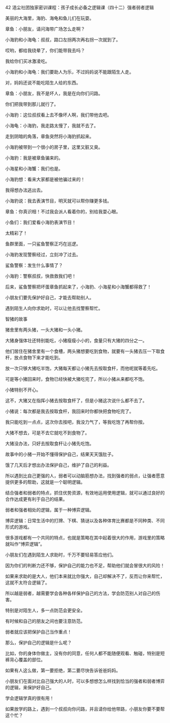 42 浥尘社团独家密训课程：孩子成长必备之逻辑课（四十二）强者弱者逻辑



美丽的大海里，海豹、海龟和鱼儿们在玩耍。

章鱼：小朋友，请问海带广场怎么走啊？

小海豹和小海龟：叔叔，路口左拐两次再右拐一次就到了。



哎哟，都给我绕晕了，你们能带我去吗？

我给你们买冰激凌吃。



小海豹和小海龟：我们要助人为乐，不过妈妈说不能跟陌生人走。

对，妈妈还说不能吃陌生人给的东西。



章鱼：小朋友，我不是坏人，我是在向你们问路。

你们把我带到那儿就行了。

小海豹：这位叔叔看上去不像坏人啊，我们带他去吧。

小海龟：小海豹，我走路太慢了，我就不去了。



走到阴暗的角落，章鱼突然将小海豹抓起来。

小海豹被带到一个很小的房子里，这里又脏又臭。

小海豹：我是被章鱼骗来的。

小海星和小海蟹：我们也是。



小海豹想：看来大家都是被他骗过来的！

我得想办法逃出去。

小海豹说：我去表演节目，明天就可以帮你赚更多钱。

章鱼：你真识相！不过我会派人看着你的，别给我耍心眼。



小鱼们：我们爱看小海豹表演节目！

太精彩了！



鱼群里面，一只鲨鱼警察正巧在巡逻。

小海豹发现警察经过，立刻冲了过去。

鲨鱼警察：发生什么事情了？

小海豹：警察叔叔，快救救我们吧！



后来，鲨鱼警察把坏蛋章鱼抓起来了，小海豹、小海星和小海蟹都得救了！

小朋友们要先保护好自己，才能去帮助别人。

遇到陌生人向你求助时，可以让他去找警察帮忙。



智猪的故事

猪舍里有两头猪，一头大猪和一头小猪。

大猪身强体壮还特别能吃，小猪瘦瘦小小的，食量只有大猪的四分之一。

他们居住在猪舍里有一个食槽，两头猪想要吃到食物，就要有一头猪去压一下取食杆，放点食物下来才能吃到。

放一次只够大猪吃半饱，大猪每天都让小猪先去按取食杆，而他呢就等着先吃。

可是等小猪回来时，食物已经快被大猪吃完了，所以小猪从来都吃不饱。

小猪特别不开心。



这不，大猪又在指挥小猪去按取食杆了，但是小猪这次说什么都不去了。

小猪说：每次都是我去按取食杆，我回来时你都快把食物吃完了。

我只能吃到一点点，这次你去按吧，我没力气了，等我吃饱了再帮你按。

大猪不想去，可是不去它就吃不到食物了。

大猪没办法，只好去按取食杆让小猪先吃饱。



故事中的小猪一开始不懂得保护自己，结果天天饿肚子。

饿了几天后才想出办法保护自己，维护了自己的利益。

所以遇到比自己更强的人，弱者可以动脑筋想办法，找到强者的弱点，让强者愿意提供更多的帮助，这就是一个聪明逻辑。

结合强者和弱者的特点，抓住优势资源，有效地运用使用逻辑，就可以通过良好的合作达成更有利于自己的结果。



弱者和强者相处的逻辑，属于一种博弈逻辑。

博弈逻辑：日常生活中的打牌、下棋、猜谜以及各种体育比赛都是不同种类、不同形式的游戏。

很多游戏都有一个共同的特点，也就是策略在其中起着很大的作用，游戏里的策略就叫作“博弈逻辑”。

小朋友们在遇到陌生人求助时，千万不要轻易答应他们。

因为你们的判断力还不够，保护自己的能力也不足，帮助他们就会冒很大的风险！

如果来求助的是大人，他们本来就比你强大，自己却解决不了，反而让你来帮忙，这就不太符合逻辑了。



所以越是弱者，越需要学会各种各样保护自己的方法，学会防范别人对自己的伤害。

特别是对陌生人，多一点防范会更安全。

有时候和自己的朋友之间也要注意防范。

弱者就应该把保护自己当作重点！



那么，保护自己的逻辑是什么呢？

比如，你的身体你做主，没有你的同意，任何人都不能随便观看、触碰，特别是短裤背心覆盖的部位。

如果有人这么做，第一要拒绝，第二要尽快告诉爸爸妈妈。



小朋友们在面对比自己强大的人时，可以多想想怎么样找到恰当的强者和弱者博弈的逻辑，来保护好自己。

学会逻辑学真的很有用！



如果放学的路上，遇到一个叔叔向你问路，并且请你给他带路，小朋友你要不要帮这个忙？







